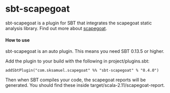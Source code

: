 sbt-scapegoat
=============

sbt-scapegoat is a plugin for SBT that integrates the scapegoat static analysis library. Find out more about [scapegoat](https://github.com/sksamuel/scapegoat).

#### How to use

sbt-scapegoat is an auto plugin. This means you need SBT 0.13.5 or higher.

Add the plugin to your build with the following in project/plugins.sbt:

```addSbtPlugin("com.sksamuel.scapegoat" %% "sbt-scapegoat" % "0.4.0")```

Then when SBT compiles your code, the scapegoat reports will be generated. You should find these inside target/scala-2.11/scapegoat-report.
